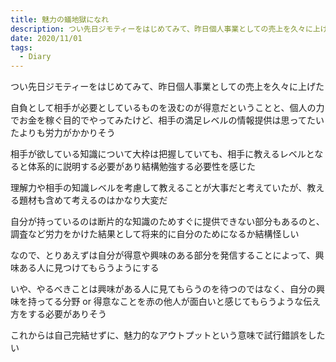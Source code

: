 ```yaml
---
title: 魅力の蟻地獄になれ
description: つい先日ジモティーをはじめてみて、昨日個人事業としての売上を久々に上げた　自負として相手が必要としているものを汲むのが得意だということと、個人の力でお金を稼ぐ目的でやってみたけど、相手の満足レベルの情報提供は思ってたいたよりも労力がかかりそう  相手が欲している知識について大枠は把握していても、相手に教えるレベルとなると体系的に説明する必要があり結構勉強する必要性を感じた...
date: 2020/11/01
tags: 
  - Diary
---
```


つい先日ジモティーをはじめてみて、昨日個人事業としての売上を久々に上げた

自負として相手が必要としているものを汲むのが得意だということと、個人の力でお金を稼ぐ目的でやってみたけど、相手の満足レベルの情報提供は思ってたいたよりも労力がかかりそう

相手が欲している知識について大枠は把握していても、相手に教えるレベルとなると体系的に説明する必要があり結構勉強する必要性を感じた

理解力や相手の知識レベルを考慮して教えることが大事だと考えていたが、教える題材も含めて考えるのはかなり大変だ

自分が持っているのは断片的な知識のためすぐに提供できない部分もあるのと、調査など労力をかけた結果として将来的に自分のためになるか結構怪しい

なので、とりあえずは自分が得意や興味のある部分を発信することによって、興味ある人に見つけてもらうようにする

いや、やるべきことは興味がある人に見てもらうのを待つのではなく、自分の興味を持ってる分野 or 得意なことを赤の他人が面白いと感じてもらうような伝え方をする必要がありそう

これからは自己完結せずに、魅力的なアウトプットという意味で試行錯誤をしたい
